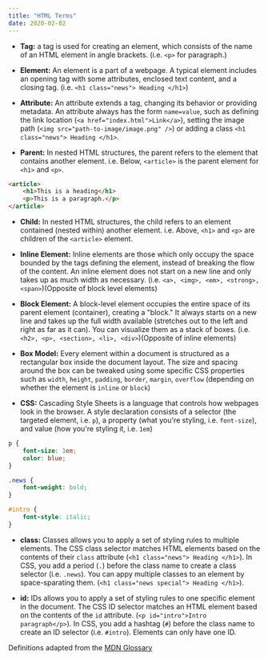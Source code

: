```yaml
---
title: "HTML Terms"
date: 2020-02-02
---
```


* **Tag:** a tag is used for creating an element, which consists of the name of an HTML element in angle brackets. (i.e. `<p>` for paragraph.)
* **Element:** An element is a part of a webpage. A typical element includes an opening tag with some attributes, enclosed text content, and a closing tag. (i.e. `<h1 class="news"> Heading </h1>`)
* **Attribute:** An attribute extends a tag, changing its behavior or providing metadata. An attribute always has the form `name=value`, such as defining the link location (`<a href="index.html">Link</a>`), setting the image path (`<img src="path-to-image/image.png" />`) or adding a class `<h1 class="news"> Heading </h1>`.

* **Parent:** In nested HTML structures, the parent refers to the element that contains another element. i.e. Below, `<article>` is the parent element for `<h1>` and `<p>`.
```html
<article>
	<h1>This is a heading</h1>
	<p>This is a paragraph.</p>
</article>
```
* **Child:** In nested HTML structures, the child refers to an element contained (nested within) another element. i.e. Above, `<h1>` and `<p>` are children of the `<article>` element.

* **Inline Element:** Inline elements are those which only occupy the space bounded by the tags defining the element, instead of breaking the flow of the content. An inline element does not start on a new line and only takes up as much width as necessary. (i.e. `<a>, <img>, <em>, <strong>, <span>`)(Opposite of block level elements)
* **Block Element:** A block-level element occupies the entire space of its parent element (container), creating a "block." It always starts on a new line and takes up the full width available (stretches out to the left and right as far as it can). You can visualize them as a stack of boxes. (i.e. `<h2>, <p>, <section>, <li>, <div>`)(Opposite of inline elements)
* **Box Model:** Every element within a document is structured as a rectangular box inside the document layout. The size and spacing around the box can be tweaked using some specific CSS properties such as `width`, `height`, `padding`, `border`, `margin`, `overflow` (depending on whether the element is `inline` or `block`)

* **CSS:** Cascading Style Sheets is a language that controls how webpages look in the browser. A style declaration consists of a selector (the targeted element, i.e. `p`), a property (what you're styling, i.e. `font-size`), and value (how you're styling it, i.e. `1em`)
```css
p { 
	font-size: 1em;
	color: blue;
}

.news {
	font-weight: bold;
}

#intro {
	font-style: italic;
}
```

* **class:** Classes allows you to apply a set of styling rules to multiple elements. The CSS class selector matches HTML elements based on the contents of their `class` attribute (`<h1 class="news"> Heading </h1>`). In CSS, you add a period (`.`) before the class name to create a class selector (i.e. `.news`). You can appy multiple classes to an element by space-sparating them. (`<h1 class="news special"> Heading </h1>`).

* **id:** IDs allows you to apply a set of styling rules to one specific element in the document. The CSS ID selector matches an HTML element based on the contents of the `id` attribute. (`<p id="intro">Intro paragraph</p>`). In CSS, you add a hashtag (`#`) before the class name to create an ID selector (i.e. `#intro`). Elements can only have one ID.

Definitions adapted from the [MDN Glossary](https://developer.mozilla.org/en-US/docs/Glossary)


